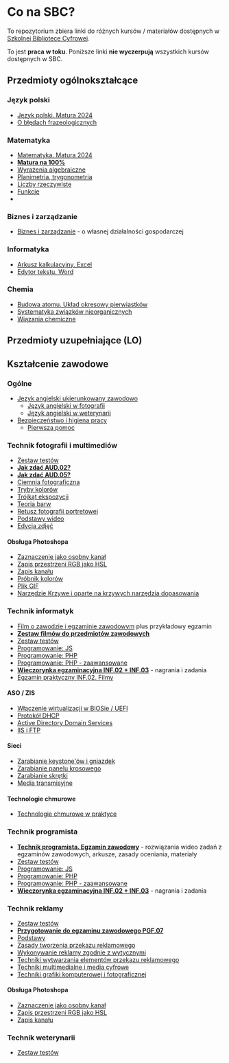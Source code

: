 # Co na SBC?
To repozytorium zbiera linki do różnych kursów / materiałów dostępnych w [Szkolnej Bibliotece Cyfrowej](https://e-teb.pl).

To jest **praca w toku**. Poniższe linki **nie wyczerpują** wszystkich kursów dostępnych w SBC.

## Przedmioty ogólnokształcące

### Język polski

- [Język polski. Matura 2024](https://www.e-teb.pl/course/view.php?id=1206)
- [O błędach frazeologicznych](https://www.e-teb.pl/course/view.php?id=1260)

### Matematyka

- [Matematyka. Matura 2024](https://www.e-teb.pl/course/view.php?id=1207)
- **[Matura na 100%](https://www.e-teb.pl/course/view.php?id=1320)**
- [Wyrażenia algebraiczne](https://www.e-teb.pl/course/view.php?id=1317)
- [Planimetria, trygonometria](https://www.e-teb.pl/course/view.php?id=1318)
- [Liczby rzeczywiste](https://www.e-teb.pl/course/view.php?id=1326)
- [Funkcje](https://www.e-teb.pl/course/view.php?id=1327)
- 

### Biznes i zarządzanie

- [Biznes i zarządzanie](https://www.e-teb.pl/course/view.php?id=1226) - o własnej działalności gospodarczej

### Informatyka

- [Arkusz kalkulacyjny. Excel](https://www.e-teb.pl/course/view.php?id=1222)
- [Edytor tekstu. Word](https://www.e-teb.pl/course/view.php?id=1323)

### Chemia

- [Budowa atomu. Układ okresowy pierwiastków](https://www.e-teb.pl/course/view.php?id=1255)
- [Systematyka związków nieorganicznych](https://www.e-teb.pl/course/view.php?id=1256)
- [Wiązania chemiczne](https://www.e-teb.pl/course/view.php?id=1257)


## Przedmioty uzupełniające (LO)

## Kształcenie zawodowe

### Ogólne

- [Język angielski ukierunkowany zawodowo](https://www.e-teb.pl/course/view.php?id=86)
  - [Język angielski w fotografii](https://www.e-teb.pl/course/view.php?id=1293)
  - [Język angielski w weterynarii](https://www.e-teb.pl/course/view.php?id=1294)
- [Bezpieczeństwo i higiena pracy](https://www.e-teb.pl/course/view.php?id=1224)
  - [Pierwsza pomoc](https://www.e-teb.pl/course/view.php?id=1304)

### Technik fotografii i multimediów

- [Zestaw testów](https://www.e-teb.pl/course/view.php?id=1179)
- **[Jak zdać AUD.02?](https://www.e-teb.pl/course/view.php?id=1331)**
- **[Jak zdać AUD.05?](https://www.e-teb.pl/course/view.php?id=1332)**
- [Ciemnia fotograficzna](https://www.e-teb.pl/course/view.php?id=1258)
- [Tryby kolorów](https://www.e-teb.pl/course/view.php?id=1239)
- [Trójkąt ekspozycji](https://www.e-teb.pl/course/view.php?id=1240)
- [Teoria barw](https://www.e-teb.pl/course/view.php?id=1242)
- [Retusz fotografii portretowej](https://www.e-teb.pl/course/view.php?id=1273)
- [Podstawy wideo](https://www.e-teb.pl/course/view.php?id=1282)
- [Edycja zdjęć](https://www.e-teb.pl/course/view.php?id=1322)

#### Obsługa Photoshopa
- [Zaznaczenie jako osobny kanał](https://www.e-teb.pl/course/view.php?id=1199)
- [Zapis przestrzeni RGB jako HSL](https://www.e-teb.pl/course/view.php?id=1227)
- [Zapis kanału](https://www.e-teb.pl/course/view.php?id=1228)
- [Próbnik kolorów](https://www.e-teb.pl/course/view.php?id=1279)
- [Plik GIF](https://www.e-teb.pl/course/view.php?id=1288)
- [Narzędzie Krzywe i oparte na krzywych narzędzia dopasowania](https://www.e-teb.pl/course/view.php?id=1303)

### Technik informatyk

- [Film o zawodzie i egzaminie zawodowym](https://www.e-teb.pl/course/view.php?id=1335) plus przykładowy egzamin
- **[Zestaw filmów do przedmiotów zawodowych](https://www.e-teb.pl/course/view.php?id=1221)**
- [Zestaw testów](https://www.e-teb.pl/course/view.php?id=1176)
- [Programowanie: JS](https://www.e-teb.pl/course/view.php?id=1278)
- [Programowanie: PHP](https://www.e-teb.pl/course/view.php?id=1277)
- [Programowanie: PHP - zaawansowane](https://www.e-teb.pl/course/view.php?id=1232)
- **[Wieczorynka egzaminacyjna INF.02 + INF.03](https://www.e-teb.pl/course/view.php?id=1215)** - nagrania i zadania
- [Egzamin praktyczny INF.02. Filmy](https://www.e-teb.pl/course/view.php?id=1324)

#### ASO / ZIS

- [Włączenie wirtualizacji w BIOSie / UEFI](https://www.e-teb.pl/course/view.php?id=1216)
- [Protokół DHCP](https://www.e-teb.pl/course/view.php?id=1208)
- [Active Directory Domain Services](https://www.e-teb.pl/course/view.php?id=1209)
- [IIS i FTP](https://www.e-teb.pl/course/view.php?id=1210)

#### Sieci

- [Zarabianie keystone'ów i gniazdek](https://www.e-teb.pl/course/view.php?id=1217)
- [Zarabianie panelu krosowego](https://www.e-teb.pl/course/view.php?id=1218)
- [Zarabianie skrętki](https://www.e-teb.pl/course/view.php?id=1219)
- [Media transmisyjne](https://www.e-teb.pl/course/view.php?id=1220)

#### Technologie chmurowe

- [Technologie chmurowe w praktyce](https://www.e-teb.pl/course/view.php?id=1243)

### Technik programista

- **[Technik programista. Egzamin zawodowy](https://www.e-teb.pl/course/view.php?id=1245)** - rozwiązania wideo zadań z egzaminów zawodowych, arkusze, zasady oceniania, materiały
- [Zestaw testów](https://www.e-teb.pl/course/view.php?id=1170)
- [Programowanie: JS](https://www.e-teb.pl/course/view.php?id=1278)
- [Programowanie: PHP](https://www.e-teb.pl/course/view.php?id=1277)
- [Programowanie: PHP - zaawansowane](https://www.e-teb.pl/course/view.php?id=1232)
- **[Wieczorynka egzaminacyjna INF.02 + INF.03](https://www.e-teb.pl/course/view.php?id=1215)** - nagrania i zadania

### Technik reklamy

- [Zestaw testów](https://www.e-teb.pl/course/view.php?id=1166)
- **[Przygotowanie do egzaminu zawodowego PGF.07](https://www.e-teb.pl/course/view.php?id=1244)**
- [Podstawy](https://www.e-teb.pl/course/view.php?id=1274)
- [Zasady tworzenia przekazu reklamowego](https://www.e-teb.pl/course/view.php?id=1204)
- [Wykonywanie reklamy zgodnie z wytycznymi](https://www.e-teb.pl/course/view.php?id=1234)
- [Techniki wytwarzania elementów przekazu reklamowego](https://www.e-teb.pl/course/view.php?id=1246)
- [Techniki multimedialne i media cyfrowe](https://www.e-teb.pl/course/view.php?id=1247)
- [Techniki grafiki komputerowej i fotograficznej](https://www.e-teb.pl/course/view.php?id=1248)

#### Obsługa Photoshopa
- [Zaznaczenie jako osobny kanał](https://www.e-teb.pl/course/view.php?id=1199)
- [Zapis przestrzeni RGB jako HSL](https://www.e-teb.pl/course/view.php?id=1227)
- [Zapis kanału](https://www.e-teb.pl/course/view.php?id=1228)

### Technik weterynarii

- [Zestaw testów](https://www.e-teb.pl/course/view.php?id=1161)

